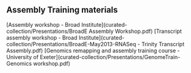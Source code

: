
## Assembly Training materials 

[Assembly workshop - Broad Institute](curated-collection/Presentations/BroadE Assembly Workshop.pdf)
[Transcript assembly workshop - Broad Institute](curated-collection/Presentations/BroadE-May2013-RNASeq - Trinity Transcript Assembly.pdf)
[Genomics remapping and assembly training course - University of Exeter](curated-collection/Presentations/GenomeTrain-Genomics workshop.pdf)
